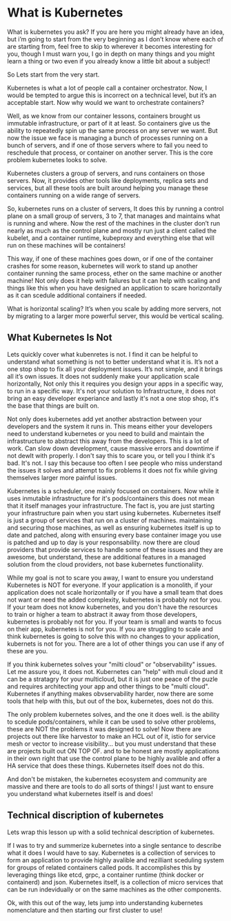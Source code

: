 # What is Kubernetes

What is kubernetes you ask? If you are here you might already have an idea, but i’m going to start from the very beginning as I don’t know where each of are starting from, feel free to skip to wherever it becomes interesting for you, though I must warn you, I go in depth on many things and you might learn a thing or two even if you already know a little bit about a subject!

So Lets start from the very start. 

Kubernetes is what a lot of people call a container orchestrator. Now, I would be tempted to argue this is incorrect on a technical level, but it’s an acceptable start. Now why would we want to orchestrate containers?

Well, as we know from our container lessons, containers brought us immutable infrastructure, or part of it at least. So containers give us the ability to repeatedly spin up the same process on any server we want. But now the issue we face is managing a bunch of processes running on a bunch of servers, and if one of those servers where to fail you need to reschedule that process, or container on another server. This is the core problem kubernetes looks to solve.

Kubernetes clusters a group of servers, and runs containers on those servers. Now, it provides other tools like deployments, replica sets and services, but all these tools are built around helping you manage these containers running on a wide range of servers.

So, kubernetes runs on a cluster of servers, It does this by running a control plane on a small group of servers, 3 to 7, that manages and maintains what is running and where. Now the rest of the machines in the cluster don’t run nearly as much as the control plane and mostly run just a client called the kubelet, and a container runtime, kubeproxy and everything else that will run on these machines will be containers!

This way, if one of these machines goes down, or if one of the container crashes for some reason, kubernetes will work to stand up another container running the same process, ether on the same machine or another machine! Not only does it help with failures but it can help with scaling and things like this when you have designed an application to scare horizontally as it can scedule additional containers if needed.

What is horizontal scaling? It’s when you scale by adding more servers, not by migrating to a larger more powerful server, this would be vertical scaling.

## What Kubernetes Is Not

Lets quickly cover what kubenretes is not. I find it can be helpful to understand what something is not to better understand what it is. It’s not a one stop shop to fix all your deployment issues. It’s not simple, and it brings all it’s own issues. It does not suddenly make your application scale horizontally, Not only this it requires you design your apps in a specific way, to run in a specific way. It's not your solution to Infrastructure, it does not bring an easy developer experiance and lastly it's not a one stop shop, it's the base that things are built on.

Not only does kubernetes add yet another abstraction between your developers and the system it runs in. This means either your developers need to understand kubernetes or you need to build and maintain the infrastructure to abstract this away from the developers.  This is a lot of work. Can slow down development, cause massive errors and downtime if not dewlt with properly. I don't say this to scare you, or tell you I think it's bad. It's not. I say this because too often I see people who miss understand the issues it solves and attempt to fix problems it does not fix while giving themselves larger more painful issues.

Kubernetes is a scheduler, one mainly focused on containers. Now while it uses inmutable infrastructure for it's pods/containers this does not mean that it itself manages your infrastructure. The fact is, you are just starting your infrastructure pain when you start using kubernetes. Kubernetes itself is just a group of services that run on a cluster of machines. maintaining and securing those machines, as well as ensuring kubernetes itself is up to date and patched, along with ensuring every base container image you use is patched and up to day is your responsability. now there are cloud providers that provide services to handle some of these issues and they are awesome, but understand, these are additional features in a managed solution from the cloud providers, not base kubernetes functionaliity.

While my goal is not to scare you away, I want to ensure you understand Kubernetes is NOT for everyone. If your application is a monolith, if your application does not scale horizontally or if you have a small team that does not want or need the added complexity, kubernetes is probably not for you. If your team does not know kubernetes, and you don't have the resources to train or higher a team to abstract it away from those developers, kubernetes is probably not for you. If your team is small and wants to focus on their app, kubernetes is not for you. If you are struggling to scale and think kubernetes is going to solve this with no changes to your application, kubernets is not for you. There are a lot of other things you can use if any of these are you.

If you think kubernetes solves your "milti cloud" or "observability" issues. Let me assure you, it does not. Kubernetes can "help" with muli cloud and it can be a stratagry for your multicloud, but it is just one peace of the puzle and requires architecting your app and other things to be "multi cloud". Kubernetes if anything makes obvservability harder, now there are some tools that help with this, but out of the box, kubernetes, does not do this.

The only problem kubernetes solves, and the one it does well. is the ability to scedule pods/containers, while it can be used to solve other problems, these are NOT the problems it was designed to solve! Now there are projects out there like harvestor to make an HCL out of it, istio for service mesh or vector to increase visibility... but you must understand that these are projects built out ON TOP OF. and to be honest are mostly applications in their own right that use the control plane to be highly avalible and offer a HA service that does these things. Kubernetes itself does not do this.

And don't be mistaken, the kubernetes ecosystem and community are massive and there are tools to do all sorts of things! I just want to ensure you understand what kubernetes itself is and does!

## Technical discription of kubernetes

Lets wrap this lesson up with a solid technical description of kubernetes.

If I was to try and summerize kubernetes into a single sentance to describe what it does I would have to say. Kubernetes is a collection of services to form an application to provide highly avalible and rezilliant sceduling system for groups of related containers called pods. It accomplishes this by leveraging things like etcd, grpc, a container runtime (think docker or containerd) and json. Kubernetes itself, is a collection of micro services that can be run indevidually or on the same machines as the other components.

Ok, with this out of the way, lets jump into understanding kubernetes nomenclature and then starting our first cluster to use!
